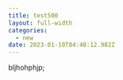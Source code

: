 ```yaml
---
title: test500
layout: full-width
categories:
  - new
date: 2023-01-10T04:48:12.982Z
---
```

b﻿ljhohphjp;